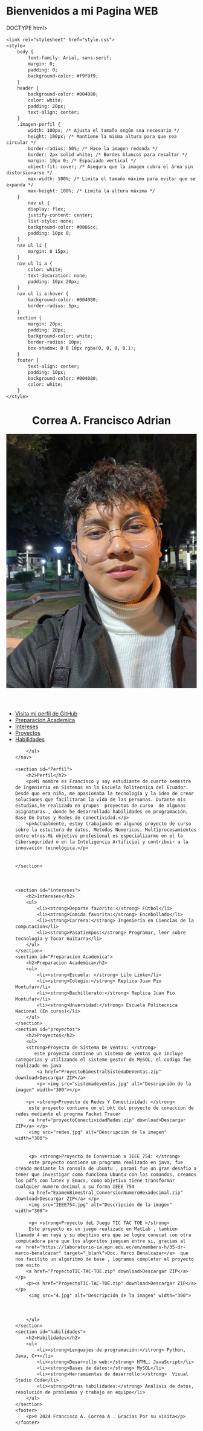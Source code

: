 # Bienvenidos a mi Pagina WEB





DOCTYPE html>
<html lang="es">
<head>
    <meta charset="UTF-8">
    <meta name="viewport" content="width=device-width, initial-scale=1.0">
    <title>Bienvenidos a pa pagina Web</title>
   

    <link rel="stylesheet" href="style.css">
    <style>
        body {
            font-family: Arial, sans-serif;
            margin: 0;
            padding: 0;
            background-color: #f9f9f9;
        }
        header {
            background-color: #004080;
            color: white;
            padding: 20px;
            text-align: center;
        }
        .imagen-perfil {
            width: 100px; /* Ajusta el tamaño según sea necesario */
            height: 100px; /* Mantiene la misma altura para que sea circular */
            border-radius: 50%; /* Hace la imagen redonda */
            border: 2px solid white; /* Bordes blancos para resaltar */
            margin: 10px 0; /* Espaciado vertical */
            object-fit: cover; /* Asegura que la imagen cubra el área sin distorsionarse */
            max-width: 100%; /* Limita el tamaño máximo para evitar que se expanda */
            max-height: 100%; /* Limita la altura máxima */
        }
            nav ul {
            display: flex;
            justify-content: center;
            list-style: none;
            background-color: #0066cc;
            padding: 10px 0;
        }
        nav ul li {
            margin: 0 15px;
        }
        nav ul li a {
            color: white;
            text-decoration: none;
            padding: 10px 20px;
        }
        nav ul li a:hover {
            background-color: #004080;
            border-radius: 5px;
        }
        section {
            margin: 20px;
            padding: 20px;
            background-color: white;
            border-radius: 10px;
            box-shadow: 0 0 10px rgba(0, 0, 0, 0.1);
        }
        footer {
            text-align: center;
            padding: 10px;
            background-color: #004080;
            color: white;
        }
    </style>
</head>
<body>
    <header>
        <h1>Correa A. Francisco Adrian</h1>
        <img src="perfil.png" alt="Imagen de perfil adrian" class="imagen-perfil">
    </header>
    <nav>
        <ul>
            <li><a href="https://github.com/afca2002" target="_blank">Visita mi perfil de GitHub</a></li>
            <li><a href="#proyectos">Preparacion Academica</a></li>
            <li><a href="#intereses">Intereses</a></li>
            <li><a href="#proyectos">Proyectos</a></li>
            <li><a href="#habilidades">Habilidades</a></li>
           
        </ul>
    </nav>

    <section id="Perfil">
        <h2>Perfil</h2>
        <p>Mi nombre es Francisco y soy estudiante de cuarto semestre de Ingeniería en Sistemas en la Escuela Politecnica del Ecuador. Desde que era niño, me apasionaba la tecnología y la idea de crear soluciones que facilitaran la vida de las personas. Durante mis estudios,he realizado en grupos  proyectos de curso  de algunas asignaturas , donde he desarrollado habilidades en programación, Base De Datos y Redes de conectividad.</p>
        <p>Actualmente, estoy trabajando en algunos proyecto de curso sobre la estuctura de datos, Metodos Numericos, Multiprocesamientos entre otros.Mi objetivo profesional es especializarme en el la Ciberseguridad o en la Inteligencia Artificial y contribuir a la innovación tecnológica.</p>


    </section>


    
    <section id="intereses">
        <h2>Intereses</h2>
        <ul>
            <li><strong>Deporte favorito:</strong> Fútbol</li>
            <li><strong>Comida favorita:</strong> Encebollado</li>
            <li><strong>Carrera:</strong> Ingeniería en Ciencias de la computacion</li>
            <li><strong>Pasatiempos:</strong> Programar, leer sobre tecnología y Tocar Guitarra</li>
        </ul>
    </section>
    <section id="Preparacion Academica">
        <h2>Preparacion Academica</h2>
        <ul>
            <li><strong>Escuela: </strong> Lilo Linke</li>
            <li><strong>Colegio:</strong> Replica Juan Pio Montufar</li>
            <li><strong>Bachillerato:</strong> Replica Juan Pio Montufar</li>
            <li><strong>Unversidad:</strong> Escuela Politecnica Nacional (En curso)</li>
        </ul>
    </section>
    <section id="proyectos">
        <h2>Proyectos</h2>
        <ul>
        <strong>Proyecto de Sistema De Ventas: </strong>
           este proyecto contiene un sistema de ventas que incluye categorias y utilizando el sisteme gestor de MySQL, el codigo fue realizado en java
            <a href="ProyectoBimestralSistemaDeVentas.zip" download>Descargar ZIP</a>
            <p> <img src="sistemadeventas.jpg" alt="Descripción de la imagen" width="300"></p>
      
        <p> <strong>Proyecto de Redes Y Conectividad: </strong>
         este proyecto contiene un el pkt del proyecto de coneccion de redes mediante el progrma Packet Tracer
         <a href="proyectoConectividadRedes.zip" download>Descargar ZIP</a> </p>
         <img src="redes.jpg" alt="Descripción de la imagen" width="300">


         <p> <strong>Proyecto de Conversion a IEEE 754: </strong>
         este proyecto contiene un programa realizado en java, fue creado mediante la consola de ubuntu , parami fue un gran desafio a tener que investigar como funciona Ubuntu con los comandos, creamos los pdfs con latex y Emacs, como objetivo tiene transformar cualquier numero decimal a su forma IEEE 754
         <a href="ExamenBimestral_ConversionNumeroHexadecimal.zip" download>Descargar ZIP</a> </p>
         <img src="IEEE754.jpg" alt="Descripción de la imagen" width="300">
            
         <p> <strong>Proyecto deL Juego TIC TAC TOE </strong>
         Este proyecto es un juego realizado en MatLab , tambien llamado 4 en raya y su obejtivo era que se logre conecat con otra computadora para que los algoritos jueguen entre si, gracias al    <a  href="https://laboratorio-ia.epn.edu.ec/en/members-h/35-dr-marco-benalcazar" target="_blank">Doc. Marco Benalcazar</a>  que nos facilito un algoritmo de base , logramos completar el proyecto con exito
        <a href="ProyectoTIC-TAC-TOE.zip" download>Descargar ZIP</a> </p>
        <p><a href="ProyectoTIC-TAC-TOE.zip" download>Descargar ZIP</a> </p>
         <img src="4.jpg" alt="Descripción de la imagen" width="300">
       
        

        </ul>
    </section>
    <section id="habilidades">
        <h2>Habilidades</h2>
        <ul>
            <li><strong>Lenguajes de programación:</strong> Python, Java, C++</li>
            <li><strong>Desarrollo web:</strong> HTML, JavaScript</li>
            <li><strong>Bases de datos:</strong> MySQL</li>
            <li><strong>Herramientas de desarrollo:</strong>  Visual Studio Code</li>
            <li><strong>Otras habilidades:</strong> Análisis de datos, resolución de problemas y trabajo en equipo</li>
        </ul>
    </section>
    <footer>
        <p>© 2024 Francisco A. Correa A . Gracias Por su visita</p>
    </footer>
</body>
</html>














